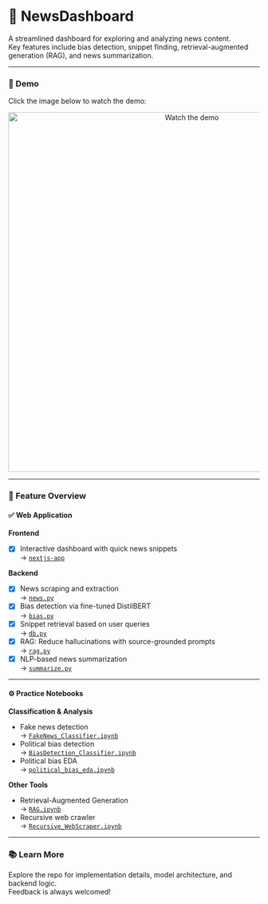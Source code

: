 # 📰 NewsDashboard

A streamlined dashboard for exploring and analyzing news content.  
Key features include bias detection, snippet finding, retrieval-augmented generation (RAG), and news summarization.

---

### 🎥 Demo

Click the image below to watch the demo:

<p align="center">
  <a href="https://www.youtube.com/watch?v=KnU6oNDmrB8">
    <img src="https://img.youtube.com/vi/KnU6oNDmrB8/hqdefault.jpg" alt="Watch the demo" width="720">
  </a>
</p>

---

### 🧭 Feature Overview

#### ✅ Web Application

**Frontend**
- [x] Interactive dashboard with quick news snippets  
  → [`nextjs-app`](https://github.com/Lingotech-Davis/NewsDashboard/tree/main/nextjs-app)

**Backend**
- [x] News scraping and extraction  
  → [`news.py`](https://github.com/Lingotech-Davis/NewsDashboard/blob/main/backend/src/router/news.py)
- [x] Bias detection via fine-tuned DistilBERT  
  → [`bias.py`](https://github.com/Lingotech-Davis/NewsDashboard/blob/main/backend/src/router/bias.py)
- [x] Snippet retrieval based on user queries  
  → [`db.py`](https://github.com/Lingotech-Davis/NewsDashboard/blob/main/backend/src/router/db.py)
- [x] RAG: Reduce hallucinations with source-grounded prompts  
  → [`rag.py`](https://github.com/Lingotech-Davis/NewsDashboard/blob/main/backend/src/router/rag.py)
- [x] NLP-based news summarization  
  → [`summarize.py`](https://github.com/Lingotech-Davis/NewsDashboard/blob/main/backend/src/router/summarize.py)

---

#### ⚙️ Practice Notebooks

**Classification & Analysis**
- Fake news detection  
  → [`FakeNews_Classifier.ipynb`](https://github.com/Lingotech-Davis/NewsDashboard/blob/main/practice/FakeNews_Classifier.ipynb)
- Political bias detection  
  → [`BiasDetection_Classifier.ipynb`](https://github.com/Lingotech-Davis/NewsDashboard/blob/main/practice/BiasDetection_Classifier.ipynb)
- Political bias EDA  
  → [`political_bias_eda.ipynb`](https://github.com/Lingotech-Davis/NewsDashboard/blob/main/practice/political_bias_eda.ipynb)

**Other Tools**
- Retrieval-Augmented Generation  
  → [`RAG.ipynb`](https://github.com/Lingotech-Davis/NewsDashboard/blob/main/practice/RAG.ipynb)
- Recursive web crawler  
  → [`Recursive_WebScraper.ipynb`](https://github.com/Lingotech-Davis/NewsDashboard/blob/main/practice/Recursive_WebScraper.ipynb)

---

### 📚 Learn More

Explore the repo for implementation details, model architecture, and backend logic.  
Feedback is always welcomed!
